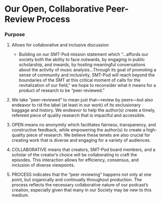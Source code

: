 <div class="hero-image" style="background-image: url('../images/pexels-startup-stock-photos-7097.jpg');" alt="Group of People Having a Meeting. Credit: Startup Stock Photos">
  <div class="hero-text">
    <h1>Our Open, Collaborative Peer-Review Process</h1>
  </div>
</div>

### Purpose
1. Allows for collaborative and inclusive discussion
   - Building on our SMT-Pod mission statement which “...affords our society both the ability to face outwards, by engaging in public scholarship, and inwards, by hosting meaningful conversations about the activity of music analysis...Through its goal of promoting a sense of community and inclusivity, SMT-Pod will reach beyond the boundaries of the SMT at this critical moment of calls for the revitalization of our field,” we hope to reconsider what it means for a product of research to be “peer reviewed.”

2. We take “peer-reviewed” to mean just that—review by peers—but also endeavor to rid the label (at least in our work) of its exclusionary baggage and history. We endeavor to help the author(s) create a timely, refereed piece of quality research that is impactful and accessible. 

3. OPEN means no anonymity which facilitates fairness, transparency, and constructive feedback, while empowering the author(s) to create a high-quality piece of research. We believe these tenets are also crucial for creating work that is diverse and engaging for a variety of audiences. 

4. COLLABORATIVE means that creators, SMT-Pod board members, and a scholar of the creator’s choice will be collaborating to craft the episodes. This interaction allows for efficiency, consensus, and inclusion of diverse viewpoints.
5. PROCESS indicates that the “peer reviewing” happens not only at one point, but organically and continually throughout production. The process reflects the necessary collaborative nature of our podcast’s creation, especially given that many in our Society may be new to this medium.
